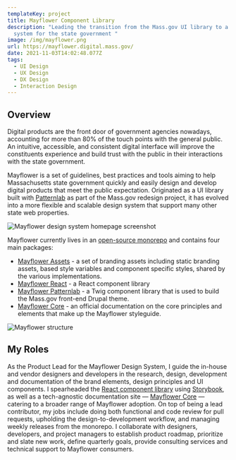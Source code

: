 ```yaml
---
templateKey: project
title: Mayflower Component Library
description: "Leading the transition from the Mass.gov UI library to a design
  system for the state government "
image: /img/mayflower.png
url: https://mayflower.digital.mass.gov/
date: 2021-11-03T14:02:48.077Z
tags:
  - UI Design
  - UX Design
  - DX Design
  - Interaction Design
---
```

## Overview

Digital products are the front door of government agencies nowadays, accounting for more than 80% of the touch points with the general public. An intuitive, accessible, and consistent digital interface will improve the constituents experience and build trust with the public in their interactions with the state government. 

Mayflower is a set of guidelines, best practices and tools aiming to help Massachusetts state government quickly and easily design and develop digital products that meet the public expectation. Originated as a UI library built with [Patternlab](https://patternlab.io/) as part of the Mass.gov redesign project, it has evolved into a more flexible and scalable design system that support many other state web properties.

![Mayflower design system homepage screenshot](/img/mayflower-home.png)

Mayflower currently lives in an [open-source monorepo](https://github.com/massgov/mayflower) and contains four main packages:

* [Mayflower Assets](https://www.npmjs.com/package/@massds/mayflower-assets) - a set of branding assets including static branding assets, based style variables and component specific styles, shared by the various implementations. 
* [Mayflower React](https://mayflower.digital.mass.gov/react) - a React component library
* [Mayflower Patternlab](https://mayflower.digital.mass.gov/patternlab) - a Twig component library that is used to build the Mass.gov front-end Drupal theme. 
* [Mayflower Core](https://mayflower.digital.mass.gov/core/index.html) - an official documentation on the core principles and elements that make up the Mayflower styleguide.

![Mayflower structure](/img/mayflower-structure.png)

## My Roles

As the Product Lead for the Mayflower Design System, I guide the in-house and vendor designers and developers in the research, design, development and documentation of the brand elements, design principles and UI components. I spearheaded the [React component library](https://mayflower.digital.mass.gov/react/index.html) using [Storybook](https://storybook.js.org/), as well as a tech-agnostic documentation site — [Mayflower Core](https://mayflower.digital.mass.gov/core/index.html) — catering to a broader range of Mayflower adoption. On top of being a lead contributor, my jobs include doing both functional and code review for pull requests, upholding the design-to-development workflow, and managing weekly releases from the monorepo. I collaborate with designers, developers, and project managers to establish product roadmap, prioritize and slate new work, define quarterly goals, provide consulting services and technical support to Mayflower consumers.